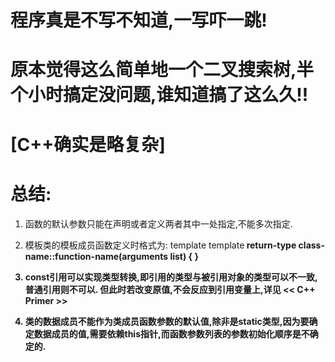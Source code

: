 程序真是不写不知道,一写吓一跳!
==
原本觉得这么简单地一个二叉搜索树,半个小时搞定没问题,谁知道搞了这么久!!
==
[C++确实是略复杂]
==
总结:
==
1.  函数的默认参数只能在声明或者定义两者其中一处指定,不能多次指定.

2.  模板类的模板成员函数定义时格式为:
    template<class A> template<B>
    return-type class-name<A>::function-name(arguments list) {
    }

3.  const引用可以实现类型转换,即引用的类型与被引用对象的类型可以不一致,普通引用则不可以.
    但此时若改变原值,不会反应到引用变量上,详见 << C++ Primer >>

4.  类的数据成员不能作为类成员函数参数的默认值,除非是static类型,因为要确定数据成员的值,需要依赖this指针,而函数参数列表的参数初始化顺序是不确定的.

